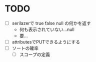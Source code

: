 # TODO
- [ ] serilazerで true false null の何かを返す
	- 何も表示されていない...null
	- 要...
- [ ] attributesでPUTできるようにする
- [ ] ソートの確率
	- [ ] スコープの定義